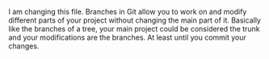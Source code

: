 I am changing this file. Branches in Git allow you to work on and modify different parts of your project without changing the main part of it.  Basically like the branches of a tree,
your main project could be considered the trunk and your modifications are the branches. At least until you commit your changes.